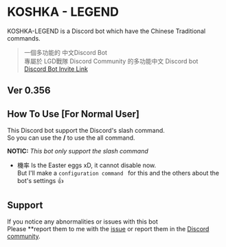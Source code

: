 # KOSHKA - LEGEND

KOSHKA-LEGEND is a Discord bot which have the Chinese Traditional commands.


> 一個多功能的 中文Discord Bot    
> 專屬於 LGD戰隊 Discord Community 的多功能中文 Discord bot    
> [Discord Bot Invite Link](https://dsc.gg/koshka-legend/)

## Ver 0.356

## How To Use [For Normal User]
This Discord bot support the Discord's slash command.    
So you can use the **/** to use the all command.

**NOTIC:** _*This bot only support the slash command*_

- 機率
Is the Easter eggs xD, it cannot disable now.    
But I'll make a `configuration command ` for this and the others about the bot's settings :+1:

## Support
If you notice any abnormalities or issues with this bot    
Please **report them to me with the [issue](https://github.com/YuDong-0222/dcbot/issues) or report them in the [Discord community](https://discord.gg/e7KBPZ4qqX).